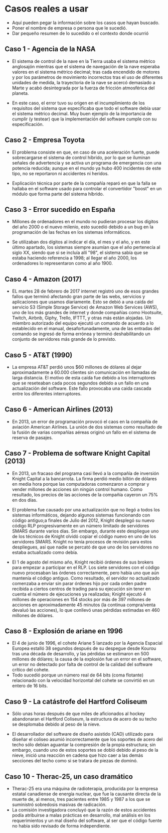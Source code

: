 # Casos reales a usar
- Aquí pueden pegar la información sobre los casos que hayan buscado.
- Poner el nombre de empresa o persona que le sucedió.
- Dar pequeño resumen de lo sucedido o el contexto donde ocurrió

## Caso 1 - Agencia de la NASA
* El sistema de control de la nave en la Tierra usaba el sistema métrico anglosajón mientras que el sistema de navegación de la nave esperaba valores en el sistema métrico decimal; tras cada encendido de motores y por los parámetros de movimiento incorrectos tras el uso de diferentes unidades de medida, la trayectoria de la nave se acercó  demasiado a Marte y acabó desintegrada por la fuerza de fricción atmosférica del planeta.

* En este caso, el error tuvo su origen en el incumplimiento de los requisitos del sistema que especificaba que todo el software debía usar el sistema métrico decimal. Muy buen ejemplo de la importancia de cumplir (y testear) que la implementación del software cumple con su especificación.

## Caso 2 - Empresa Toyota
* El problema consiste en que, en caso de una aceleración fuerte, puede sobrecargarse el sistema de control híbrido, por lo que se iluminan señales de advertencia y se activa un programa de emergencia con una potencia reducida; aunque en el mundo ya hubo 400 incidentes de este tipo, no se reportaron ni accidentes ni heridos.

* Explicación técnica por parte de la compañía reparó en que la falla se hallaba en el software usado para controlar el convertidor "boost" en un módulo que forma parte del sistema híbrido.

## Caso 3 - Error sucedido en España
* Millones de ordenadores en el mundo no pudieran procesar los dígitos del año 2000 o el nuevo milenio, esto sucedió debido a un bug en la programación de las fechas en los sistemas informáticos.

* Se utilizaban dos dígitos al indicar el día, el mes y el año, y en este último apartado, los sistemas siempre asumían que el año pertenecía al siglo XX, siendo que si se incluía allí "98", el sistema sabía que se estaba haciendo referencia a 1998; al llegar el año 2000, los ordenadores lo representaron como al año 1900.

## Caso 4 - Amazon (2017)
* EL martes 28 de febrero de 2017 internet registró uno de esos grandes fallos que terminó afectando gran parte de las webs, 
    servicios y aplicaciones que usamos diariamente. Esto se debió a una caída del servicio S3 (Simple Storage Service) de Amazon Web Services (AWS), 
    uno de los más grandes de internet y donde compañías como Hootsuite, Twitch, Airbnb, Giphy, Trello, IFTTT, y otras más están alojadas.
    Un miembro autorizado del equipo ejecutó un comando de acuerdo a lo establecido en el manual, desafortunadamente, 
    una de las entradas del comando se ingresó de forma errónea y terminó deshabilitando un conjunto de servidores más grande de lo previsto.
    
## Caso 5 - AT&T (1990)
* La empresa AT&T perdió unos $60 millones de dólares al dejar aproximadamente a 60.000 clientes sin comunicación en llamadas de larga distancia. 
    El motivo de esta caída fue debido a los interruptores que se reseteaban cada pocos segundos debido a un fallo en una actualización del software. 
    Este fallo provocaba una caida cascada entre los diferentes interruptores.
  
## Caso 6 - American Airlines (2013)
* En 2013, un error de programación provocó el caos en la compañía de aviación American Airlines. 
    La unión de dos sistemas como resultado de la fusión de varias compañías aéreas originó un fallo en el sistema de reserva de pasajes.
    
## Caso 7 - Problema de software Knight Capital (2013)
* En 2013, un fracaso del programa casi llevó a la compañía de inversión Knight Capital a la bancarrota. La firma perdió medio billón de dólares en media hora porque las computadoras comenzaron a comprar y vender millones de acciones sin ningún control humano. Como resultado, los precios de las acciones de la compañía cayeron un 75% en dos días.

* El problema fue causado por una actualización que no llegó a todos los sistemas informáticos, dejando algunos sistemas funcionando con código antiguo;a finales de Julio del 2012, Knight desplegó su nuevo código RLP progresivamente en un número limitado de servidores SMARS durante varios días. Sin embargo, durante este despliegue uno de los técnicos de Knight olvidó copiar el código nuevo en uno de los servidores SMARS. Knight no tenía procesos de revisión para estos despliegues, así que nadie se percató de que uno de los servidores no estaba actualizado como debía.

* El 1 de agosto del mismo año, Knight recibió órdenes de sus brokers para empezar a participar en el RLP. Los siete servidores con el código nuevo procesaban las órdenes correctamente, pero había uno que aún mantenía el código antiguo. Como resultado, el servidor no actualizado comenzaba a enviar sin parar órdenes hijo por cada orden padre recibida a ciertos centros de trading para su ejecución sin tener en cuenta el número de ejecuciones ya realizadas; Knight ejecutó 4 millones de operaciones en 154 stocks por más de 397 millones de acciones en aproximadamente 45 minutos (la continua compra/venta devaluó las acciones), lo que conllevó unas pérdidas estimadas en 460 millones de dólares.

## Caso 8 - Explosión de ariane en 1996
* El 4 de junio de 1996, el cohete Ariane 5 lanzado por la Agencia Espacial Europea estalló 38 segundos después de su despegue desde Kourou tras una década de desarrollo, y las pérdidas se estimaron en 500 millones de dólares; la causa de la explosión fue un error en el software, un error no detectado por falta de control de la calidad del software crítico del cohete.
* Todo sucedió porque un número real de 64 bits (coma flotante) relacionado con la velocidad horizontal del cohete se convirtió en un entero de 16 bits.

## Caso 9 - La catástrofe del Hartford Coliseum
* Sólo unas horas después de que miles de aficionados al hockey abandonaran el Hartford Coliseum, la estructura de acero de su techo se desplomaba debido al peso de la nieve.

* El desarrollador del software de diseño asistido (CAD) utilizado para diseñar el coliseo asumió incorrectamente que los soportes de acero del techo sólo debían aguantar la compresión de la propia estructura; sin embargo, cuando uno de estos soportes se dobló debido al peso de la nieve, inició una reacción en cadena que hizo caer a las demás secciones del techo como si se tratara de piezas de dominó.

## Caso 10 - Therac-25, un caso dramático
* Therac-25 era una máquina de radioterapia, producida por la empresa estatal canadiense de energía nuclear, que fue la causante directa de la muerte de, al menos, 
    tres pacientes entre 1985 y 1987 a los que se suministró sobredosis masivas de radicación.
* La comisión investigadora concluyó que la razón de estos accidentes podía atribuirse a malas prácticas en desarrollo, mal análisis en los requerimientos y un mal diseño del software, al ser que el código fuente no habia sido revisado de forma independiente.

